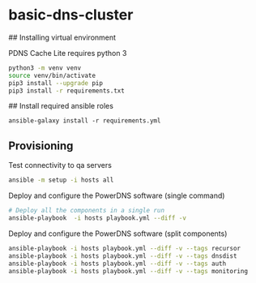 # basic-dns-cluster

## Installing virtual environment

PDNS Cache Lite requires python 3

```bash
python3 -m venv venv
source venv/bin/activate
pip3 install --upgrade pip
pip3 install -r requirements.txt
```

## Install required ansible roles

```
ansible-galaxy install -r requirements.yml
```

## Provisioning

Test connectivity to qa servers

```bash
ansible -m setup -i hosts all
```

Deploy and configure the PowerDNS software (single command)

```bash
# Deploy all the components in a single run
ansible-playbook  -i hosts playbook.yml --diff -v
```

Deploy and configure the PowerDNS software (split components)

```bash
ansible-playbook -i hosts playbook.yml --diff -v --tags recursor
ansible-playbook -i hosts playbook.yml --diff -v --tags dnsdist
ansible-playbook -i hosts playbook.yml --diff -v --tags auth
ansible-playbook -i hosts playbook.yml --diff -v --tags monitoring